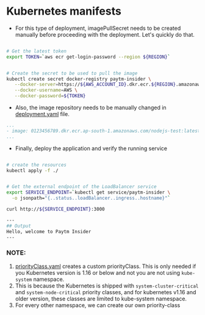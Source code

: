 # Kubernetes manifests

* For this type of deployment, imagePullSecret needs to be created manually before proceeding with the deployment. Let's quickly do that.

```sh

# Get the latest token
export TOKEN=`aws ecr get-login-password --region ${REGION}`


# Create the secret to be used to pull the image
kubectl create secret docker-registry paytm-insider \
   --docker-server=https://${AWS_ACCOUNT_ID}.dkr.ecr.${REGION}.amazonaws.com \
   --docker-username=AWS \
   --docker-password=${TOKEN}

```

* Also, the image repository needs to be manually changed in [deployment.yaml](./deployment.yaml#L26) file.

```yaml
...
- image: 0123456789.dkr.ecr.ap-south-1.amazonaws.com/nodejs-test:latest
...
```

* Finally, deploy the application and verify the running service

```sh

# create the resources
kubectl apply -f ./


# Get the external endpoint of the LoadBalancer service
export SERVICE_ENDPOINT=`kubectl get service/paytm-insider \
  -o jsonpath="{..status..loadBalancer..ingress..hostname}"`

curl http://${SERVICE_ENDPOINT}:3000

---
## Output
Hello, welcome to Paytm Insider
---

```

### NOTE:

1. [priorityClass.yaml](./priorityClass.yaml) creates a custom priorityClass. This is only needed if you Kubernetes version is 1.16 or below and not you are not using `kube-system` namespace. 
2. This is because the Kubernetes is shipped with `system-cluster-critical` and `system-node-critical` priority classes, and for kubernetes v1.16 and older version, these classes are limited to kube-system namespace.
3. For every other namespace, we can create our own priority-class
